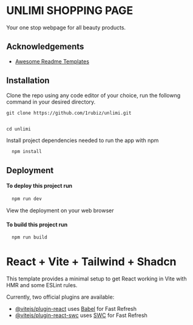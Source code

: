 
# UNLIMI SHOPPING PAGE

Your one stop webpage for all beauty products.


## Acknowledgements

 - [Awesome Readme Templates](https://awesomeopensource.com/project/elangosundar/awesome-README-templates)


## Installation

Clone the repo
using any code editor of your choice, run the followng command in your desired directory.


    git clone https://github.com/1rubiz/unlimi.git


    cd unlimi

Install project dependencies needed to run the app with npm

```bash
  npm install
```
## Deployment

#### To deploy this project run

```bash
  npm run dev
```
View the deployment on your web browser

#### To build this project run
```bash
  npm run build
```


# React + Vite + Tailwind + Shadcn

This template provides a minimal setup to get React working in Vite with HMR and some ESLint rules.

Currently, two official plugins are available:

- [@vitejs/plugin-react](https://github.com/vitejs/vite-plugin-react/blob/main/packages/plugin-react/README.md) uses [Babel](https://babeljs.io/) for Fast Refresh
- [@vitejs/plugin-react-swc](https://github.com/vitejs/vite-plugin-react-swc) uses [SWC](https://swc.rs/) for Fast Refresh
